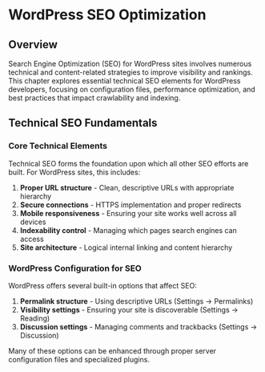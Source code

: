 # WordPress SEO Optimization

## Overview

Search Engine Optimization (SEO) for WordPress sites involves numerous technical and content-related strategies to improve visibility and rankings. This chapter explores essential technical SEO elements for WordPress developers, focusing on configuration files, performance optimization, and best practices that impact crawlability and indexing.

## Technical SEO Fundamentals

### Core Technical Elements

Technical SEO forms the foundation upon which all other SEO efforts are built. For WordPress sites, this includes:

1. **Proper URL structure** - Clean, descriptive URLs with appropriate hierarchy
2. **Secure connections** - HTTPS implementation and proper redirects
3. **Mobile responsiveness** - Ensuring your site works well across all devices
4. **Indexability control** - Managing which pages search engines can access
5. **Site architecture** - Logical internal linking and content hierarchy

### WordPress Configuration for SEO

WordPress offers several built-in options that affect SEO:

1. **Permalink structure** - Using descriptive URLs (Settings → Permalinks)
2. **Visibility settings** - Ensuring your site is discoverable (Settings → Reading)
3. **Discussion settings** - Managing comments and trackbacks (Settings → Discussion)

Many of these options can be enhanced through proper server configuration files and specialized plugins.
